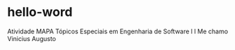 # hello-word
Atividade MAPA Tópicos Especiais em Engenharia de Software l l
Me chamo Vinicius Augusto
